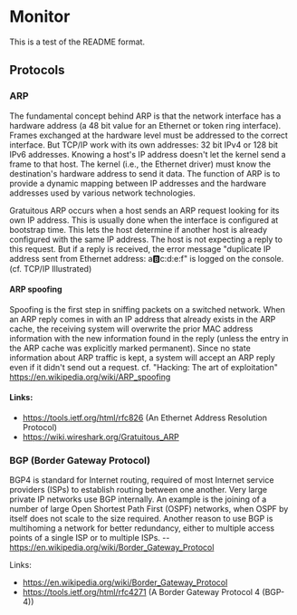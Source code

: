 # Monitor

This is a test of the README format.

## Protocols

### ARP

The fundamental concept behind ARP is that the network interface has a hardware
address (a 48 bit value for an Ethernet or token ring interface). Frames
exchanged at the hardware level must be addressed to the correct interface. But
TCP/IP work with its own addresses: 32 bit IPv4 or 128 bit IPv6 addresses.
Knowing a host's IP address doesn't let the kernel send a frame to that host.
The kernel (i.e., the Ethernet driver) must know the destination's hardware
address to send it data. The function of ARP is to provide a dynamic mapping
between IP addresses and the hardware addresses used by various network
technologies.

Gratuitous ARP occurs when a host sends an ARP request looking for its own IP
address. This is usually done when the interface is configured at bootstrap time.
This lets the host determine if another host is already configured with the same
IP address. The host is not expecting a reply to this request. But if a reply is
received, the error message "duplicate IP address sent from Ethernet address:
a:b:c:d:e:f" is logged on the console.
(cf. TCP/IP Illustrated)

#### ARP spoofing

Spoofing is the first step in sniffing packets on a switched network. When an
ARP reply comes in with an IP address that already exists in the ARP cache, the
receiving system will overwrite the prior MAC address information with the new
information found in the reply (unless the entry in the ARP cache was
explicitly marked permanent). Since no state information about ARP traffic is
kept, a system will accept an ARP reply even if it didn't send out a request.
cf. "Hacking: The art of exploitation"
https://en.wikipedia.org/wiki/ARP_spoofing

#### Links:

* https://tools.ietf.org/html/rfc826 (An Ethernet Address Resolution Protocol)
* https://wiki.wireshark.org/Gratuitous_ARP

### BGP (Border Gateway Protocol)

BGP4 is standard for Internet routing, required of most Internet service
providers (ISPs) to establish routing between one another. Very large private IP
networks use BGP internally. An example is the joining of a number of large Open
Shortest Path First (OSPF) networks, when OSPF by itself does not scale to the
size required. Another reason to use BGP is multihoming a network for better
redundancy, either to multiple access points of a single ISP or to multiple
ISPs.
 -- https://en.wikipedia.org/wiki/Border_Gateway_Protocol

Links:
* https://en.wikipedia.org/wiki/Border_Gateway_Protocol
* https://tools.ietf.org/html/rfc4271 (A Border Gateway Protocol 4 (BGP-4))
